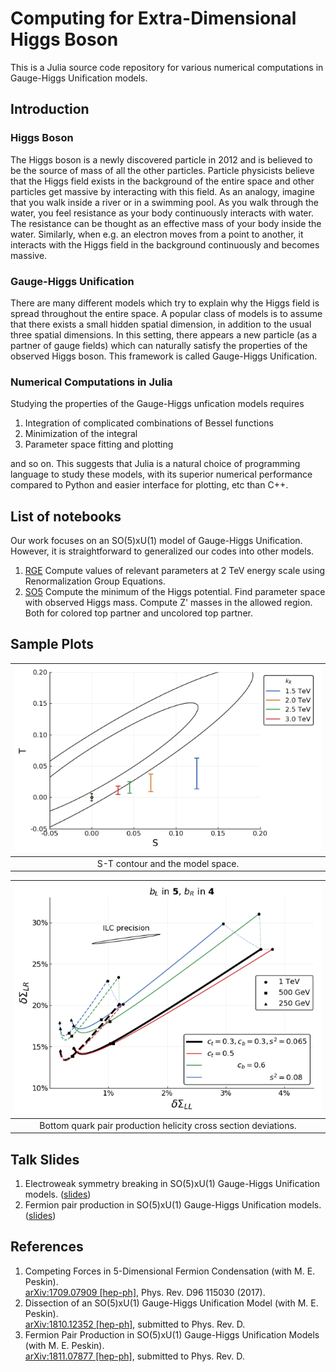 # Computing for Extra-Dimensional Higgs Boson

This is a Julia source code repository for various numerical computations in Gauge-Higgs Unification models. 


## Introduction

### Higgs Boson
The Higgs boson is a newly discovered particle in 2012 and is believed to be the source of mass of all the other particles. Particle physicists believe that the Higgs field exists in the background of the entire space and other particles get massive by interacting with this field. As an analogy, imagine that you walk inside a river or in a swimming pool. As you walk through the water, you feel resistance as your body continuously interacts with water. The resistance can be thought as an effective mass of your body inside the water. Similarly, when e.g. an electron moves from a point to another, it interacts with the Higgs field in the background continuously and becomes massive.

### Gauge-Higgs Unification
There are many different models which try to explain why the Higgs field is spread throughout the entire space. A popular class of models is to assume that there exists a small hidden spatial dimension, in addition to the usual three spatial dimensions. In this setting, there appears a new particle (as a partner of gauge fields) which can naturally satisfy the properties of the observed Higgs boson. This framework is called Gauge-Higgs Unification.

### Numerical Computations in Julia
Studying the properties of the Gauge-Higgs unfication models requires 
1. Integration of complicated combinations of Bessel functions
2. Minimization of the integral 
3. Parameter space fitting and plotting 


and so on. This suggests that Julia is a natural choice of programming language to study these models, with its superior numerical performance compared to Python and easier interface for plotting, etc than C++. 






## List of notebooks 
Our work focuses on an SO(5)xU(1) model of Gauge-Higgs Unification. However, it is straightforward to generalized our codes into other models.
1. [RGE](RGE) Compute values of relevant parameters at 2 TeV energy scale using Renormalization Group Equations. 
2. [SO5](SO5) Compute the minimum of the Higgs potential. Find parameter space with observed Higgs mass. Compute Z' masses in the allowed region. Both for colored top partner and uncolored top partner.






## Sample Plots
| ![alt text](stcontour.png)|
|:--:| 
| S-T contour and the model space. |

| ![alt text](pair.png)|
|:--:| 
| Bottom quark pair production helicity cross section deviations. |





## Talk Slides
1. Electroweak symmetry breaking in SO(5)xU(1) Gauge-Higgs Unification models. ([slides](slides/ewsb.pdf))
2. Fermion pair production in SO(5)xU(1) Gauge-Higgs Unification models. ([slides](slides/pair_production.pdf))


## References
1. Competing Forces in 5-Dimensional Fermion Condensation (with M. E. Peskin). \
[arXiv:1709.07909 [hep-ph]](https://arxiv.org/abs/1709.07909), Phys. Rev. D96 115030 (2017).
2. Dissection of an SO(5)xU(1) Gauge-Higgs Unification Model (with M. E. Peskin). \
[arXiv:1810.12352 [hep-ph]](https://arxiv.org/abs/1810.12352), submitted to Phys. Rev. D.
3. Fermion Pair Production in SO(5)xU(1) Gauge-Higgs Unification Models (with M. E. Peskin). \
[arXiv:1811.07877 [hep-ph]](https://arxiv.org/abs/1811.07877), submitted to Phys. Rev. D.
